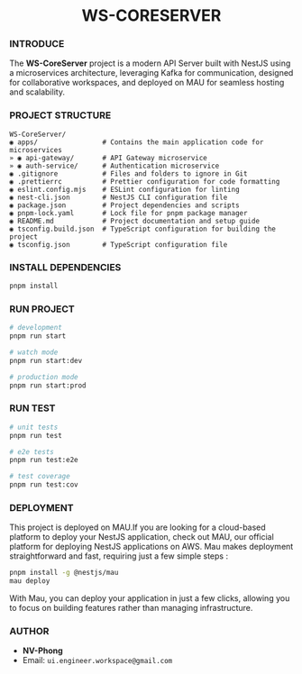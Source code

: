 <h1 align="center">WS-CORESERVER</h1>

### INTRODUCE

The **WS-CoreServer** project is a modern API Server built with NestJS using a microservices architecture, leveraging Kafka for communication, designed for collaborative workspaces, and deployed on MAU for seamless hosting and scalability.

### PROJECT STRUCTURE

```
WS-CoreServer/
◉ apps/                # Contains the main application code for microservices
» ◉ api-gateway/       # API Gateway microservice
» ◉ auth-service/      # Authentication microservice
◉ .gitignore           # Files and folders to ignore in Git
◉ .prettierrc          # Prettier configuration for code formatting
◉ eslint.config.mjs    # ESLint configuration for linting
◉ nest-cli.json        # NestJS CLI configuration file
◉ package.json         # Project dependencies and scripts
◉ pnpm-lock.yaml       # Lock file for pnpm package manager
◉ README.md            # Project documentation and setup guide
◉ tsconfig.build.json  # TypeScript configuration for building the project
◉ tsconfig.json        # TypeScript configuration file
```
### INSTALL DEPENDENCIES

```sh
pnpm install
```

### RUN PROJECT

```sh
# development
pnpm run start

# watch mode
pnpm run start:dev

# production mode
pnpm run start:prod
```

### RUN TEST

```sh
# unit tests
pnpm run test

# e2e tests
pnpm run test:e2e

# test coverage
pnpm run test:cov
```

### DEPLOYMENT
This project is deployed on MAU.If you are looking for a cloud-based platform to deploy your NestJS application, check out MAU, our official platform for deploying NestJS applications on AWS. Mau makes deployment straightforward and fast, requiring just a few simple steps : 

```sh
pnpm install -g @nestjs/mau
mau deploy
```
With Mau, you can deploy your application in just a few clicks, allowing you to focus on building features rather than managing infrastructure.

### AUTHOR

-  **NV-Phong**
-  Email: `ui.engineer.workspace@gmail.com`